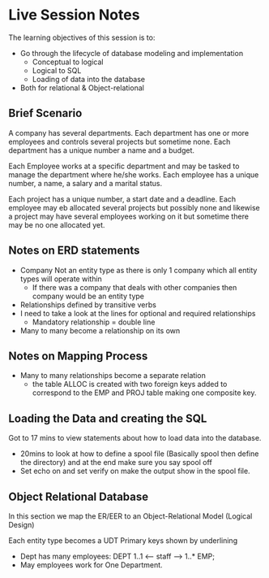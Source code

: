 # Live Session Notes 

The learning objectives of this session is to: 

- Go through the lifecycle of database modeling and implementation 
  - Conceptual to logical 
  - Logical to SQL
  - Loading of data into the database 
- Both for relational & Object-relational 

## Brief Scenario 

A company has several departments. Each department has one or more employees and controls several projects but sometime none. Each department has a unique number a name and a budget. 

Each Employee works at a specific department and may be tasked to manage the department where he/she works. Each employee has a unique number, a name, a salary and a marital status.

Each project has a unique number, a start date and a deadline. Each employee may eb allocated several projects but possibly none and likewise a project may have several employees working on it but sometime there may be no one allocated yet.

## Notes on ERD statements 

- Company Not an entity type as there is only 1 company which all entity types will operate within 
  - If there was a company that deals with other companies then company would be an entity type 
- Relationships defined by transitive verbs 
- I need to take a look at the lines for optional and required relationships 
  - Mandatory relationship = double line
- Many to many become a relationship on its own 

## Notes on Mapping Process 

- Many to many relationships become a separate relation 
  - the table ALLOC is created with two foreign keys added to correspond to the EMP and PROJ table making one composite key.

## Loading the Data and creating the SQL

Got to 17 mins to view statements about how to load data into the database.

 - 20mins to look at how to define a spool file (Basically spool then define the directory) and at the end make sure you say spool off
 - Set echo on and set verify on make the output show in the spool file. 

## Object Relational Database 

In this section we map the ER/EER to an Object-Relational Model (Logical Design)

Each entity type becomes a UDT 
Primary keys shown by underlining 

- Dept has many employees: DEPT 1..1 <-- staff --> 1..* EMP;
- May employees work for One Department. 